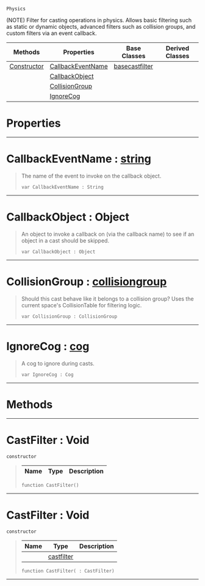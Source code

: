  `Physics`

(NOTE) Filter for casting operations in physics. Allows basic filtering such as static or dynamic objects, advanced filters such as collision groups, and custom filters via an event callback.

|Methods|Properties|Base Classes|Derived Classes|
|---|---|---|---|
|[ Constructor](https://github.com/ZilchEngine/ZilchDocs/blob/master/code_reference/class_reference/castfilter.md#castfilter-void)|[ CallbackEventName](https://github.com/ZilchEngine/ZilchDocs/blob/master/code_reference/class_reference/castfilter.md#callbackeventname-zilch-e)|[basecastfilter](https://github.com/ZilchEngine/ZilchDocs/blob/master/code_reference/class_reference/basecastfilter.md)| |
| |[ CallbackObject](https://github.com/ZilchEngine/ZilchDocs/blob/master/code_reference/class_reference/castfilter.md#callbackobject-object)| | |
| |[ CollisionGroup](https://github.com/ZilchEngine/ZilchDocs/blob/master/code_reference/class_reference/castfilter.md#collisiongroup-zilch-engi)| | |
| |[ IgnoreCog](https://github.com/ZilchEngine/ZilchDocs/blob/master/code_reference/class_reference/castfilter.md#ignorecog-zilch-engine-do)| | |


 #  Properties


---  
 #  CallbackEventName : [string](https://github.com/ZilchEngine/ZilchDocs/blob/master/code_reference/nada_base_types/string.md)

> The name of the event to invoke on the callback object.
> ``` lang=cpp, name=Nada
> var CallbackEventName : String


---  
 #  CallbackObject : Object

> An object to invoke a callback on (via the callback name) to see if an object in a cast should be skipped.
> ``` lang=cpp, name=Nada
> var CallbackObject : Object


---  
 #  CollisionGroup : [collisiongroup](https://github.com/ZilchEngine/ZilchDocs/blob/master/code_reference/class_reference/collisiongroup.md)

> Should this cast behave like it belongs to a collision group? Uses the current space's CollisionTable for filtering logic.
> ``` lang=cpp, name=Nada
> var CollisionGroup : CollisionGroup


---  
 #  IgnoreCog : [cog](https://github.com/ZilchEngine/ZilchDocs/blob/master/code_reference/class_reference/cog.md)

> A cog to ignore during casts.
> ``` lang=cpp, name=Nada
> var IgnoreCog : Cog


---  
 #  Methods


---  
 #  CastFilter : Void

 `constructor`

> 
> |Name|Type|Description|
> |---|---|---|
> ``` lang=cpp, name=Nada
> function CastFilter()
> ``` 


---  
 #  CastFilter : Void

 `constructor`

> 
> |Name|Type|Description|
> |---|---|---|
> ||[castfilter](https://github.com/ZilchEngine/ZilchDocs/blob/master/code_reference/class_reference/castfilter.md)| |
> ``` lang=cpp, name=Nada
> function CastFilter( : CastFilter)
> ``` 


---  
 

 